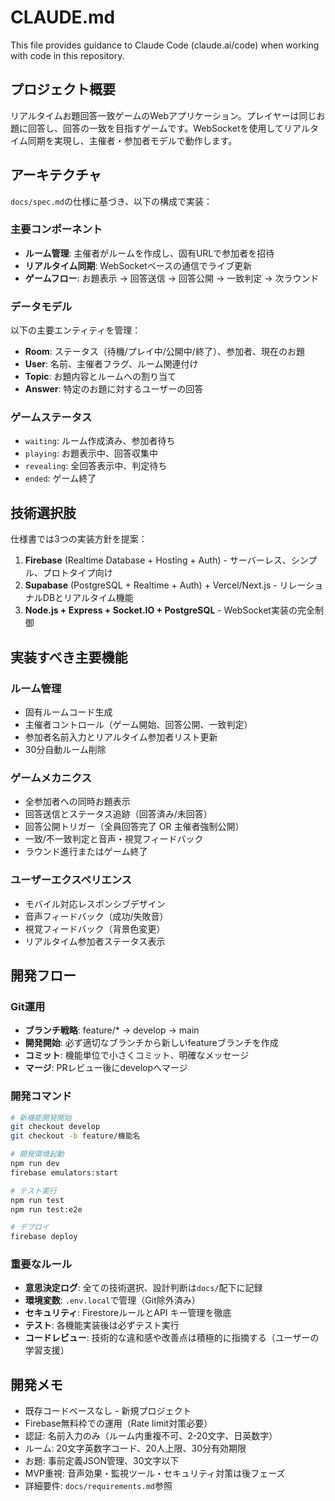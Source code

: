 # CLAUDE.md

This file provides guidance to Claude Code (claude.ai/code) when working with code in this repository.

## プロジェクト概要

リアルタイムお題回答一致ゲームのWebアプリケーション。プレイヤーは同じお題に回答し、回答の一致を目指すゲームです。WebSocketを使用してリアルタイム同期を実現し、主催者・参加者モデルで動作します。

## アーキテクチャ

`docs/spec.md`の仕様に基づき、以下の構成で実装：

### 主要コンポーネント
- **ルーム管理**: 主催者がルームを作成し、固有URLで参加者を招待
- **リアルタイム同期**: WebSocketベースの通信でライブ更新
- **ゲームフロー**: お題表示 → 回答送信 → 回答公開 → 一致判定 → 次ラウンド

### データモデル
以下の主要エンティティを管理：
- **Room**: ステータス（待機/プレイ中/公開中/終了）、参加者、現在のお題
- **User**: 名前、主催者フラグ、ルーム関連付け
- **Topic**: お題内容とルームへの割り当て
- **Answer**: 特定のお題に対するユーザーの回答

### ゲームステータス
- `waiting`: ルーム作成済み、参加者待ち
- `playing`: お題表示中、回答収集中
- `revealing`: 全回答表示中、判定待ち
- `ended`: ゲーム終了

## 技術選択肢

仕様書では3つの実装方針を提案：

1. **Firebase** (Realtime Database + Hosting + Auth) - サーバーレス、シンプル、プロトタイプ向け
2. **Supabase** (PostgreSQL + Realtime + Auth) + Vercel/Next.js - リレーショナルDBとリアルタイム機能
3. **Node.js + Express + Socket.IO + PostgreSQL** - WebSocket実装の完全制御

## 実装すべき主要機能

### ルーム管理
- 固有ルームコード生成
- 主催者コントロール（ゲーム開始、回答公開、一致判定）
- 参加者名前入力とリアルタイム参加者リスト更新
- 30分自動ルーム削除

### ゲームメカニクス
- 全参加者への同時お題表示
- 回答送信とステータス追跡（回答済み/未回答）
- 回答公開トリガー（全員回答完了 OR 主催者強制公開）
- 一致/不一致判定と音声・視覚フィードバック
- ラウンド進行またはゲーム終了

### ユーザーエクスペリエンス
- モバイル対応レスポンシブデザイン
- 音声フィードバック（成功/失敗音）
- 視覚フィードバック（背景色変更）
- リアルタイム参加者ステータス表示

## 開発フロー

### Git運用
- **ブランチ戦略**: feature/* → develop → main
- **開発開始**: 必ず適切なブランチから新しいfeatureブランチを作成
- **コミット**: 機能単位で小さくコミット、明確なメッセージ
- **マージ**: PRレビュー後にdevelopへマージ

### 開発コマンド
```bash
# 新機能開発開始
git checkout develop
git checkout -b feature/機能名

# 開発環境起動
npm run dev
firebase emulators:start

# テスト実行
npm run test
npm run test:e2e

# デプロイ
firebase deploy
```

### 重要なルール
- **意思決定ログ**: 全ての技術選択、設計判断は`docs/`配下に記録
- **環境変数**: `.env.local`で管理（Git除外済み）
- **セキュリティ**: FirestoreルールとAPI キー管理を徹底
- **テスト**: 各機能実装後は必ずテスト実行
- **コードレビュー**: 技術的な違和感や改善点は積極的に指摘する（ユーザーの学習支援）

## 開発メモ

- 既存コードベースなし - 新規プロジェクト
- Firebase無料枠での運用（Rate limit対策必要）
- 認証: 名前入力のみ（ルーム内重複不可、2-20文字、日英数字）
- ルーム: 20文字英数字コード、20人上限、30分有効期限
- お題: 事前定義JSON管理、30文字以下
- MVP重視: 音声効果・監視ツール・セキュリティ対策は後フェーズ
- 詳細要件: `docs/requirements.md`参照